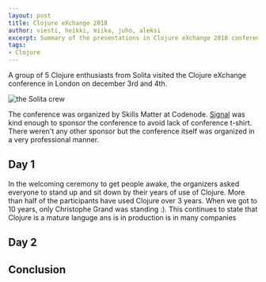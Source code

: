 ```yaml
---
layout: post
title: Clojure eXchange 2018
author: viesti, heikki, miika, juho, aleksi
excerpt: Summary of the presentations in Clojure eXchange 2018 conference
tags:
- Clojure
---
```


A group of 5 Clojure enthusiasts from Solita visited the Clojure eXchange conference in London on december 3rd and 4th.

![the Solita crew](/img/clojurex2018/tickets-received.jpg)

The conference was organized by Skills Matter at Codenode.
[Signal](https://skillsmatter.com/partners/698-signal-media) was kind enough to sponsor the conference to avoid lack of conference t-shirt.
There weren't any other sponsor but the conference itself was organized in a very professional manner.

## Day 1

In the welcoming ceremony to get people awake, the organizers asked everyone to stand up and sit down by their years of
use of Clojure. More than half of the participants have used Clojure over 3 years. When we got to 10 years, only
Christophe Grand was standing :). This continues to state that Clojure is a mature languge ans is in production is in
many companies


## Day 2

## Conclusion


